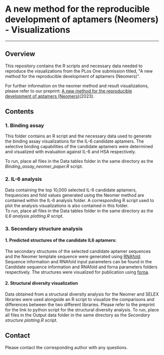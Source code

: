 # A new method for the reproducible development of aptamers (Neomers) - Visualizations
---
## Overview 
This repository contains the R scripts and necessary data needed to reproduce the visualizations from the PLos One submission titled, "A new method for the reproducible development of aptamers (Neomers)". 

For further information on the neomer method and result visualizations, please refer to our preprint: [A new method for the reproducible development of aptamers (Neomers)](https://biorxiv.org/cgi/content/short/2023.12.19.572437v1)(2023).

## Contents

### 1. Binding assay
This folder contains an R script and the necessary data used to generate the binding assay visualizations for the IL-6 candidate aptamers. The selective binding capabilities of the candidate aptamers were determined and visualized with evaluation against IL-6 and HSA respectively. 

To run, place all files in the Data tables folder in the same directory as the *Binding_assay_neomer_paper.R* script. 

### 2. IL-6 analysis
Data containing the top 10,000 selected IL-6 candidate aptamers, frequencies and fold values generated using the Neomer method are contained within the IL-6 analysis folder. A corresponding R script used to plot the analysis visualizations is also contained in this folder.   
To run, place all files in the Data tables folder in the same directory as the *IL6 analysis plotting.R* script. 

### 3. Secondary structure analysis

#### 1. Predicted structures of the candidate IL6 aptamers:
The secondary structures of the selected candidate aptamer sequences and the Neomer template sequence were generated using [RNAfold](http://rna.tbi.univie.ac.at/cgi-bin/RNAWebSuite/RNAfold.cgi). Sequence information and RNAfold input parameters can be found in the Candidate sequence information and RNAfold and forna parameters folders respectively. The structures were visualized for publication using [forna](http://rna.tbi.univie.ac.at/forna/).

#### 2. Structural diversity visualization
Data obtained from a structural diversity analysis for the Neomer and SELEX libraries were used alongside an R script to visualize the comparisons and differences between the two different libraries. Please refer to the preprint for the link to python script for the structural diversity analysis.
To run, place all files in the Output data folder in the same directory as the *Secondary structure plotting.R* script. 

## Contact
Please contact the corresponding author with any questions.
